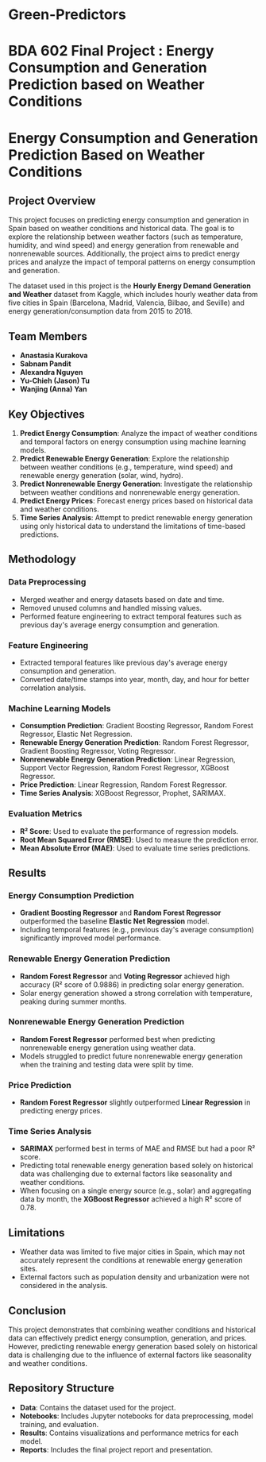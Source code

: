 # Green-Predictors
# BDA 602 Final Project : Energy Consumption and Generation Prediction based on Weather Conditions 
# Energy Consumption and Generation Prediction Based on Weather Conditions

## Project Overview

This project focuses on predicting energy consumption and generation in Spain based on weather conditions and historical data. The goal is to explore the relationship between weather factors (such as temperature, humidity, and wind speed) and energy generation from renewable and nonrenewable sources. Additionally, the project aims to predict energy prices and analyze the impact of temporal patterns on energy consumption and generation.

The dataset used in this project is the **Hourly Energy Demand Generation and Weather** dataset from Kaggle, which includes hourly weather data from five cities in Spain (Barcelona, Madrid, Valencia, Bilbao, and Seville) and energy generation/consumption data from 2015 to 2018.

## Team Members

- **Anastasia Kurakova**  
- **Sabnam Pandit**  
- **Alexandra Nguyen**  
- **Yu-Chieh (Jason) Tu**  
- **Wanjing (Anna) Yan**

## Key Objectives

1. **Predict Energy Consumption**: Analyze the impact of weather conditions and temporal factors on energy consumption using machine learning models.
2. **Predict Renewable Energy Generation**: Explore the relationship between weather conditions (e.g., temperature, wind speed) and renewable energy generation (solar, wind, hydro).
3. **Predict Nonrenewable Energy Generation**: Investigate the relationship between weather conditions and nonrenewable energy generation.
4. **Predict Energy Prices**: Forecast energy prices based on historical data and weather conditions.
5. **Time Series Analysis**: Attempt to predict renewable energy generation using only historical data to understand the limitations of time-based predictions.

## Methodology

### Data Preprocessing
- Merged weather and energy datasets based on date and time.
- Removed unused columns and handled missing values.
- Performed feature engineering to extract temporal features such as previous day's average energy consumption and generation.

### Feature Engineering
- Extracted temporal features like previous day's average energy consumption and generation.
- Converted date/time stamps into year, month, day, and hour for better correlation analysis.

### Machine Learning Models
- **Consumption Prediction**: Gradient Boosting Regressor, Random Forest Regressor, Elastic Net Regression.
- **Renewable Energy Generation Prediction**: Random Forest Regressor, Gradient Boosting Regressor, Voting Regressor.
- **Nonrenewable Energy Generation Prediction**: Linear Regression, Support Vector Regression, Random Forest Regressor, XGBoost Regressor.
- **Price Prediction**: Linear Regression, Random Forest Regressor.
- **Time Series Analysis**: XGBoost Regressor, Prophet, SARIMAX.

### Evaluation Metrics
- **R² Score**: Used to evaluate the performance of regression models.
- **Root Mean Squared Error (RMSE)**: Used to measure the prediction error.
- **Mean Absolute Error (MAE)**: Used to evaluate time series predictions.

## Results

### Energy Consumption Prediction
- **Gradient Boosting Regressor** and **Random Forest Regressor** outperformed the baseline **Elastic Net Regression** model.
- Including temporal features (e.g., previous day's average consumption) significantly improved model performance.

### Renewable Energy Generation Prediction
- **Random Forest Regressor** and **Voting Regressor** achieved high accuracy (R² score of 0.9886) in predicting solar energy generation.
- Solar energy generation showed a strong correlation with temperature, peaking during summer months.

### Nonrenewable Energy Generation Prediction
- **Random Forest Regressor** performed best when predicting nonrenewable energy generation using weather data.
- Models struggled to predict future nonrenewable energy generation when the training and testing data were split by time.

### Price Prediction
- **Random Forest Regressor** slightly outperformed **Linear Regression** in predicting energy prices.

### Time Series Analysis
- **SARIMAX** performed best in terms of MAE and RMSE but had a poor R² score.
- Predicting total renewable energy generation based solely on historical data was challenging due to external factors like seasonality and weather conditions.
- When focusing on a single energy source (e.g., solar) and aggregating data by month, the **XGBoost Regressor** achieved a high R² score of 0.78.

## Limitations
- Weather data was limited to five major cities in Spain, which may not accurately represent the conditions at renewable energy generation sites.
- External factors such as population density and urbanization were not considered in the analysis.

## Conclusion
This project demonstrates that combining weather conditions and historical data can effectively predict energy consumption, generation, and prices. However, predicting renewable energy generation based solely on historical data is challenging due to the influence of external factors like seasonality and weather conditions.

## Repository Structure
- **Data**: Contains the dataset used for the project.
- **Notebooks**: Includes Jupyter notebooks for data preprocessing, model training, and evaluation.
- **Results**: Contains visualizations and performance metrics for each model.
- **Reports**: Includes the final project report and presentation.

